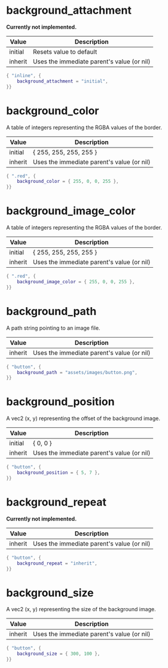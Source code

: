 <link type="text/css" rel="stylesheet" href="../style.css" />

# background_attachment

**Currently not implemented.**

Value   | Description
--------|------------
initial | Resets value to default
inherit | Uses the immediate parent's value (or nil)

```lua
{ "inline", {
	background_attachment = "initial",
}}
```

# background_color

A table of integers representing the RGBA values of the border.

Value   | Description
--------|------------
initial | { 255, 255, 255, 255 }
inherit | Uses the immediate parent's value (or nil)

```lua
{ ".red", {
	background_color = { 255, 0, 0, 255 },
}}
```

# background_image_color

A table of integers representing the RGBA values of the border.

Value   | Description
--------|------------
initial | { 255, 255, 255, 255 }
inherit | Uses the immediate parent's value (or nil)

```lua
{ ".red", {
	background_image_color = { 255, 0, 0, 255 },
}}
```

# background_path

A path string pointing to an image file.

Value   | Description
--------|------------
inherit | Uses the immediate parent's value (or nil)

```lua
{ "button", {
	background_path = "assets/images/button.png",
}}
```

# background_position

A vec2 (x, y) representing the offset of the background image.

Value   | Description
--------|------------
initial | { 0, 0 }
inherit | Uses the immediate parent's value (or nil)

```lua
{ "button", {
	background_position = { 5, 7 },
}}
```

# background_repeat

**Currently not implemented.**

Value   | Description
--------|------------
inherit | Uses the immediate parent's value (or nil)

```lua
{ "button", {
	background_repeat = "inherit",
}}
```

# background_size

A vec2 (x, y) representing the size of the background image.

Value   | Description
--------|------------
inherit | Uses the immediate parent's value (or nil)

```lua
{ "button", {
	background_size = { 300, 100 },
}}
```
